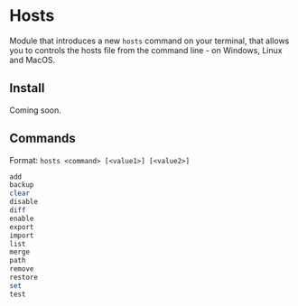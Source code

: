 # Hosts

Module that introduces a new `hosts` command on your terminal, that allows you to controls the hosts file from the command line - on Windows, Linux and MacOS.

## Install

Coming soon.

## Commands

Format: `hosts <command> [<value1>] [<value2>]`

```powershell
add
backup
clear
disable
diff
enable
export
import
list
merge
path
remove
restore
set
test
```